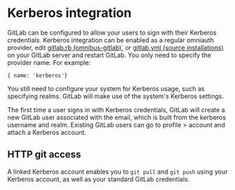 # Kerberos integration

GitLab can be configured to allow your users to sign with their Kerberos credentials.
Kerberos integration can be enabled as a regular omniauth provider, edit [gitlab.rb (omnibus-gitlab)`](https://gitlab.com/gitlab-org/omnibus-gitlab/blob/master/README.md#omniauth-google-twitter-github-login) or [gitlab.yml (source installations)](https://gitlab.com/gitlab-org/gitlab-ce/blob/master/config/gitlab.yml.example) on your GitLab server and restart GitLab. You only need to specify the provider name. For example:

```
{ name: 'kerberos'}
```

You still need to configure your system for Kerberos usage, such as specifying realms. GitLab will make use of the system's Kerberos settings.

The first time a user signs in with Kerberos credentials, GitLab will create a new GitLab user associated with the email, which is built from the kerberos username and realm. Existing GitLab users can go to profile > account and attach a Kerberos account.

## HTTP git access

A linked Kerberos account enables you to `git pull` and `git push` using your Kerberos account, as well as your standard GitLab credentials.